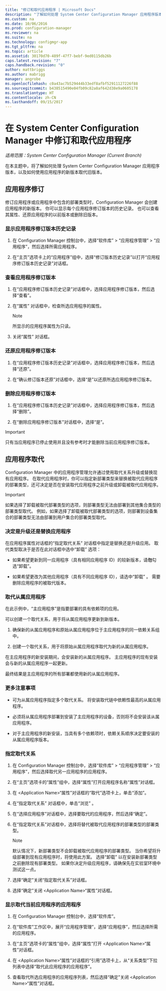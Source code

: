 ```yaml
---
title: "修订和取代应用程序 | Microsoft Docs"
description: "了解如何处理 System Center Configuration Manager 应用程序版本和取代应用程序。"
ms.custom: na
ms.date: 10/06/2016
ms.prod: configuration-manager
ms.reviewer: na
ms.suite: na
ms.technology: configmgr-app
ms.tgt_pltfrm: na
ms.topic: article
ms.assetid: 30170d70-489f-47f7-bebf-9ed0115db26b
caps.latest.revision: "7"
caps.handback.revision: "0"
author: mattbriggs
ms.author: mabrigg
manager: angrobe
ms.openlocfilehash: c0a43ac7b529444b33edf8afbf52911127226f88
ms.sourcegitcommit: b438515490e04fb09c82a8af642d38e9a0605178
ms.translationtype: HT
ms.contentlocale: zh-CN
ms.lasthandoff: 09/15/2017
---
```

# <a name="revise-and-supersede-applications-in-system-center-configuration-manager"></a>在 System Center Configuration Manager 中修订和取代应用程序

*适用范围：System Center Configuration Manager (Current Branch)*

在本主题中，将了解如何处理 System Center Configuration Manager 应用程序版本，以及如何使用应用程序的新版本取代旧版本。  

##  <a name="application-revisions"></a>应用程序修订  
 修订应用程序或应用程序中包含的部署类型时，Configuration Manager 会创建应用程序的新版本。 你可以显示每个应用程序修订版本的历史记录。 也可以查看其属性、还原应用程序的以前版本或删除旧版本。  

### <a name="to-display-an-application-revision-history"></a>显示应用程序修订版本历史记录  

1.  在 Configuration Manager 控制台中，选择“软件库” > “应用程序管理” > “应用程序”，然后选择所需应用程序。  

3.  在“主页”选项卡上的“应用程序”组中，选择“修订版本历史记录”以打开“应用程序修订版本历史记录”对话框。  

### <a name="to-view-an-application-revision"></a>查看应用程序修订版本  

1.  在“应用程序修订版本历史记录”对话框中，选择应用程序修订版本，然后选择“查看”。  

2.  在“属性”  对话框中，检查所选应用程序的属性。  

    > [!NOTE]  
    >  所显示的应用程序属性为只读。  

3.  关闭“属性”  对话框。  

### <a name="to-restore-an-application-revision"></a>还原应用程序修订版本  

1.  在“应用程序修订版本历史记录”对话框中，选择应用程序修订版本，然后选择“还原”。  

2.  在“确认修订版本还原”对话框中，选择“是”以还原所选应用程序修订版本。  

### <a name="to-delete-an-application-revision"></a>删除应用程序修订版本  

1.  在“应用程序修订版本历史记录”对话框中，选择应用程序修订版本，然后选择“删除”。  

2.  在“删除应用程序修订版本”对话框中，选择“是”。  

> [!IMPORTANT]  
>  只有当应用程序已停止使用并且没有参考时才能删除当前应用程序修订版本。  

##  <a name="application-supersedence"></a>应用程序取代  
 Configuration Manager 中的应用程序管理允许通过使用取代关系升级或替换现有应用程序。 在取代应用程序时，你可以指定新部署类型来替换被取代应用程序的部署类型，还可决定是否在安装取代应用程序之前升级或卸载被取代应用程序。  

> [!IMPORTANT]  
>  如果选择了卸载被取代部署类型的选项，则部署类型无法由部署到其他集合类型的部署类型取代。  例如，如果选择了卸载被取代部署类型的选项，则部署到设备集合的部署类型无法由部署到用户集合的部署类型取代。  

### <a name="decide-whether-to-upgrade-or-replace-an-application"></a>决定是升级还是替换应用程序  
 在应用程序属性对话框的“指定取代关系”  对话框中指定是替换还是升级应用。 取代类型取决于是否在此对话框中选中“卸载”  选项：  

-   如果希望更新到同一应用程序（具有相同应用程序 ID）的较新版本，请**勿**勾选“卸载”。  

-   如果希望更改为其他应用程序（具有不同应用程序 ID），请选中“卸载” 。 需要删除应用程序的被取代版本。  

### <a name="supersede-dependent-applications"></a>取代从属应用程序  
 在此示例中，“主应用程序”是指要部署的具有依赖项的应用。  

 可以创建一个取代关系，用于将从属应用程序更新到新版本。  

1.  确保新的从属应用程序和原始从属应用程序位于主应用程序的同一依赖关系组中。  

2.  创建一个取代关系，用于将原始从属应用程序取代为新的从属应用程序。  

 在主应用程序的新安装期间，会安装新的从属应用程序。 主应用程序的现有安装会与新的从属应用程序一起更新。  

 最终结果是主应用程序的所有部署都使用新的从属应用程序。  

### <a name="further-considerations"></a>更多注意事项  

-   可为从属应用程序指定多个取代关系。 将安装取代链中依赖性最高的从属应用程序。  

-   必须将从属应用程序部署到安装了主应用程序的设备，否则将不会安装该从属应用程序。  

-   对于主应用程序的新安装，当具有多个依赖项时，依赖关系顺序决定要安装的从属应用程序版本。  

### <a name="to-specify-a-supersedence-relationship"></a>指定取代关系  

1.  在 Configuration Manager 控制台中，选择“软件库” > “应用程序管理” > “应用程序”，然后选择取代另一应用程序的应用程序。  

3.  在“主页”选项卡的“属性”组中，选择“属性”打开应用程序名称“属性”对话框。  

4.  在 <Application Name\>“属性”对话框的“取代”选项卡上，单击“添加”。  

5.  在“指定取代关系”  对话框中，单击“浏览” 。  

6.  在“选择应用程序”对话框中，选择要取代的应用程序，然后选择“确定”。  

7.  在“指定取代关系”对话框中，选择将替代被取代应用程序的部署类型的部署类型。  

    > [!NOTE]  
    >  默认情况下，新部署类型不会卸载被取代应用程序的部署类型。 当你希望将升级部署到现有应用程序时，将使用此方案。 选择“卸载”  以在安装新部署类型之前删除现有部署类型。 如果你决定升级应用程序，请确保先在实验室环境中测试这一点。  

8.  选择“确定”关闭“指定取代关系”对话框。  

9. 选择“确定”关闭 <Application Name\>“属性”对话框。  

### <a name="to-display-applications-that-supersede-the-current-application"></a>显示取代当前应用程序的应用程序  

1.  在 Configuration Manager 控制台中，选择“软件库”。  

2.  在“软件库”工作区中，展开“应用程序管理”，选择“应用程序”，然后选择所需的应用程序。  

3.  在“主页”选项卡的“属性”组中，选择“属性”打开 <Application Name\>“属性”对话框。  

4.  在 <Application Name\>“属性”对话框的“引用”选项卡上，从“关系类型”下拉列表中选择“取代此应用程序的应用程序”。  

5.  查看取代所选应用程序的应用程序列表，然后选择“确定”关闭 <Application Name\>“属性”对话框。  
